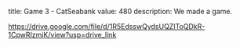 title: Game 3 - CatSeabank
value: 480
description: We made a game.

https://drive.google.com/file/d/1R5EdsswQydsUQZIToQDkR-1CpwRIzmiK/view?usp=drive_link